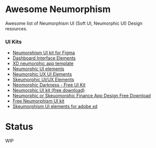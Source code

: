 # Awesome Neumorphism
Awesome list of Neumorphism UI (Soft UI, Neumorphic UI) Design resources.

### UI Kits
* [Neumorphism UI kit for Figma](https://www.behance.net/gallery/92714821/FREE-Neumorphism-UI-kit-for-Figma)
* [Dashboard Interface Elements](https://dribbble.com/shots/10143929-Freebie-Dashboard-Interface-Elements)
* [XD neumorphic app template](https://dribbble.com/shots/10114826-Free-XD-neumorphic-app-template)
* [Neumorphic UI elements](https://dribbble.com/shots/9956580-Freebie-Neumorphic-UI-elements)
* [Neumorphic UX UI Elements](https://dribbble.com/shots/9527558-Freebie-Neumorphic-UX-UI-Elements)
* [Skeumorphic UI/UX Elements](https://dribbble.com/shots/9566236-Skeumorphic-UI-UX-Elements)
* [Neomorphic Darkness - Free UI Kit](https://www.behance.net/gallery/90329723/Neomorphic-Darkness-Free-UI-Kit)
* [Neumorphic UI kit (free download)](https://www.behance.net/gallery/90616369/Neumorphic-UI-kit-%28free-download)
* [Neumorphic or Skeuomorphic Finance App Design Free Download](https://dribbble.com/shots/9766967-Neumorphic-or-Skeuomorphic-Finance-App-Design-Free-Download)
* [Free Neumorphism UI kit](https://dribbble.com/shots/9784221-Free-Neumorphism-UI-kit)
* [Skeumorphism UI elements for adobe xd](https://dribbble.com/shots/9633426-Skeumorphism-UI-elements-for-adobe-xd)

# Status
WIP
